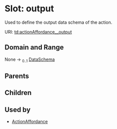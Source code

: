 
# Slot: output

Used to define the output data schema of the action.

URI: [td:actionAffordance__output](https://www.w3.org/2019/wot/td#actionAffordance__output)


## Domain and Range

None &#8594;  <sub>0..1</sub> [DataSchema](DataSchema.md)

## Parents


## Children


## Used by

 * [ActionAffordance](ActionAffordance.md)
